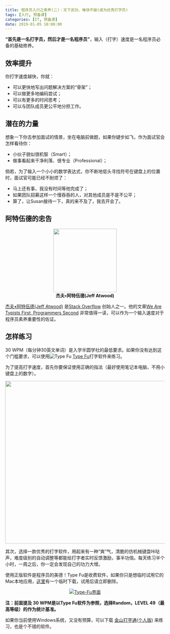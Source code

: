 ```yaml
---
title: 程序员入行之素养(二)：天下武功、唯快不破(成为优秀打字员)
tags: [入行, 预备课]
categories: [IT, 预备课]
date: 2019-01-05 10:00:00
---
```


**“首先是一名打字员，然后才是一名程序员”**，输入（打字）速度是一名程序员必备的基础修养。

## 效率提升

你打字速度越快，你就：

* 可以更快地写出问题解决方案的“骨架”；
* 可以做更多地编码尝试；
* 可以有更多的时间思考；
* 可以与团队成员更公平地分担工作。

## 潜在的力量

想象一下你去参加面试的情景，坐在电脑前做题，如果你键步如飞，作为面试官会怎样看待你：

* 小伙子貌似很机智（Smart）；
* 做事看起来干净利落、很专业（Professional）；

倘若，为了输入一个小小的数学表达式，你不断地低头寻找符号在键盘上的位置时，面试官可能已经不耐烦了：

* 马上还有事，我没有时间等他完成了；
* 如果团队招募这样一个慢吞吞的人，对其他成员是不是不公平；
* 算了，让Susan接待一下，真的来不及了，我去开会了。

## 阿特伍德的忠告

<center>
<img src="https://img-camp.banyuan.club/prep/jeff-atwood.jpg?x-oss-process=image/resize,w_200/sharpen,100" width="200px"/><br/>
<strong>杰夫•阿特伍德(Jeff Atwood) </strong>
</center>

[杰夫•阿特伍德(Jeff Atwood)](https://en.wikipedia.org/wiki/Jeff_Atwood) 是[Stack Overflow](https://stackoverflow.com) 创始人之一。他的文章[We Are Typists First, Programmers Second](https://blog.codinghorror.com/we-are-typists-first-programmers-second/) 非常值得一读，可以作为一个输入速度对于程序员素养重要性的佐证。

## 怎样练习

30 WPM（每分钟30英文单词）是入学半圆学社的最低要求。如果你没有达到这个门槛要求，可以使用![Type Fu](https://img-camp.banyuan.club/prep/typefu-logo.jpg?x-oss-process=image/resize,w_20/sharpen,100) [Type Fu](https://type-fu.com)打字软件来练习。

为了提高打字速度，首先你要保证使用正确的指法（最好使用笔记本电脑，不用小键盘上的数字）。

<center>
<img src="https://img-camp.banyuan.club/prep/finger-layout.jpg?x-oss-process=image/resize,w_512/sharpen,100" width="512px"/><br/>
</center>

其次，选择一款优秀的打字软件，用起来有一种“爽”气，清脆的仿机械键盘咔哒声，难度级别的自动调整等都能给打字者实时反馈激励，事半功倍。每天练习半个小时，一周之后，你一定会发现自己的功力大增。

使用正版软件是程序员的美德！Type Fu是收费软件，如果你只是想临时试用它的Mac本地应用，[这里](https://img-camp.banyuan.club/wiki/TypeFu.zip)有一个临时下载，试用后请立即删除。

<center>
<div id="lightgallery">
    <a href="https://img-camp.banyuan.club/prep/typefu-sample.png">
        <img alt="Type-Fu界面" class="img-responsive" src="https://img-camp.banyuan.club/wiki/typefu-screenshot@2x.png?x-oss-process=image/resize,w_500/sharpen,100">
    </a>
</div>
</center>

**注：前面提及 30 WPM是以Type Fu软件为参照，选择Random，LEVEL 49（最高等级）的作为统计基准。**

如果你当前使用Windows系统，又没有预算，可以下载 [金山打字通(个人版)](https://www.51dzt.com/) 来练习，也是个不错的软件。
